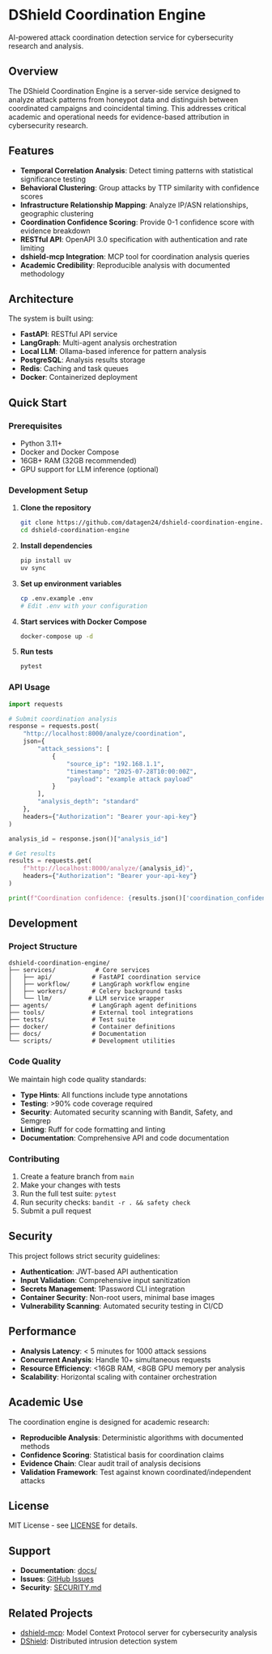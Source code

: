 # DShield Coordination Engine

AI-powered attack coordination detection service for cybersecurity research and analysis.

## Overview

The DShield Coordination Engine is a server-side service designed to analyze attack patterns from honeypot data and distinguish between coordinated campaigns and coincidental timing. This addresses critical academic and operational needs for evidence-based attribution in cybersecurity research.

## Features

- **Temporal Correlation Analysis**: Detect timing patterns with statistical significance testing
- **Behavioral Clustering**: Group attacks by TTP similarity with confidence scores
- **Infrastructure Relationship Mapping**: Analyze IP/ASN relationships, geographic clustering
- **Coordination Confidence Scoring**: Provide 0-1 confidence score with evidence breakdown
- **RESTful API**: OpenAPI 3.0 specification with authentication and rate limiting
- **dshield-mcp Integration**: MCP tool for coordination analysis queries
- **Academic Credibility**: Reproducible analysis with documented methodology

## Architecture

The system is built using:
- **FastAPI**: RESTful API service
- **LangGraph**: Multi-agent analysis orchestration
- **Local LLM**: Ollama-based inference for pattern analysis
- **PostgreSQL**: Analysis results storage
- **Redis**: Caching and task queues
- **Docker**: Containerized deployment

## Quick Start

### Prerequisites

- Python 3.11+
- Docker and Docker Compose
- 16GB+ RAM (32GB recommended)
- GPU support for LLM inference (optional)

### Development Setup

1. **Clone the repository**
   ```bash
   git clone https://github.com/datagen24/dshield-coordination-engine.git
   cd dshield-coordination-engine
   ```

2. **Install dependencies**
   ```bash
   pip install uv
   uv sync
   ```

3. **Set up environment variables**
   ```bash
   cp .env.example .env
   # Edit .env with your configuration
   ```

4. **Start services with Docker Compose**
   ```bash
   docker-compose up -d
   ```

5. **Run tests**
   ```bash
   pytest
   ```

### API Usage

```python
import requests

# Submit coordination analysis
response = requests.post(
    "http://localhost:8000/analyze/coordination",
    json={
        "attack_sessions": [
            {
                "source_ip": "192.168.1.1",
                "timestamp": "2025-07-28T10:00:00Z",
                "payload": "example attack payload"
            }
        ],
        "analysis_depth": "standard"
    },
    headers={"Authorization": "Bearer your-api-key"}
)

analysis_id = response.json()["analysis_id"]

# Get results
results = requests.get(
    f"http://localhost:8000/analyze/{analysis_id}",
    headers={"Authorization": "Bearer your-api-key"}
)

print(f"Coordination confidence: {results.json()['coordination_confidence']}")
```

## Development

### Project Structure

```
dshield-coordination-engine/
├── services/           # Core services
│   ├── api/           # FastAPI coordination service
│   ├── workflow/      # LangGraph workflow engine
│   ├── workers/       # Celery background tasks
│   └── llm/          # LLM service wrapper
├── agents/            # LangGraph agent definitions
├── tools/             # External tool integrations
├── tests/             # Test suite
├── docker/            # Container definitions
├── docs/              # Documentation
└── scripts/           # Development utilities
```

### Code Quality

We maintain high code quality standards:

- **Type Hints**: All functions include type annotations
- **Testing**: >90% code coverage required
- **Security**: Automated security scanning with Bandit, Safety, and Semgrep
- **Linting**: Ruff for code formatting and linting
- **Documentation**: Comprehensive API and code documentation

### Contributing

1. Create a feature branch from `main`
2. Make your changes with tests
3. Run the full test suite: `pytest`
4. Run security checks: `bandit -r . && safety check`
5. Submit a pull request

## Security

This project follows strict security guidelines:

- **Authentication**: JWT-based API authentication
- **Input Validation**: Comprehensive input sanitization
- **Secrets Management**: 1Password CLI integration
- **Container Security**: Non-root users, minimal base images
- **Vulnerability Scanning**: Automated security testing in CI/CD

## Performance

- **Analysis Latency**: < 5 minutes for 1000 attack sessions
- **Concurrent Analysis**: Handle 10+ simultaneous requests
- **Resource Efficiency**: <16GB RAM, <8GB GPU memory per analysis
- **Scalability**: Horizontal scaling with container orchestration

## Academic Use

The coordination engine is designed for academic research:

- **Reproducible Analysis**: Deterministic algorithms with documented methods
- **Confidence Scoring**: Statistical basis for coordination claims
- **Evidence Chain**: Clear audit trail of analysis decisions
- **Validation Framework**: Test against known coordinated/independent attacks

## License

MIT License - see [LICENSE](LICENSE) for details.

## Support

- **Documentation**: [docs/](docs/)
- **Issues**: [GitHub Issues](https://github.com/datagen24/dshield-coordination-engine/issues)
- **Security**: [SECURITY.md](.github/SECURITY.md)

## Related Projects

- [dshield-mcp](https://github.com/datagen24/dsheild-mcp): Model Context Protocol server for cybersecurity analysis
- [DShield](https://dshield.org): Distributed intrusion detection system
